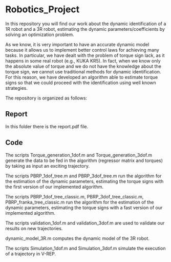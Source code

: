 # Robotics_Project

In this repository you will find our work about the dynamic identification of a 1R robot and a 3R robot, estimating the dynamic parameters/coefficients by solving an optimization problem.

As we know, it is very important to have an accurate dynamic model because it allows us to implement better control laws for achieving many tasks. In particular, we have dealt with the problem of torque sign lack, as it happens in some real robot (e.g., KUKA KR5). In fact, when we know only the absolute value of torque and we do not have the knowledge about the torque sign, we cannot use traditional methods for dynamic identification. For this reason, we have developed an algorithm able to estimate torque signs so that we could proceed with the identification using well known strategies.

The repository is organized as follows:

## Report
In this folder there is the report.pdf file.

## Code

The scripts Torque_generation_1dof.m and Torque_generation_3dof.m generate the data to be fed in the algorithm (regressor matrix and torques) by taking as input an exciting trajectory.

The scripts PBRP_1dof_tree.m and PBRP_3dof_tree.m run the algorithm for the estimation of the dynamic parameters, estimating the torque signs with the first version of our implemented algorithm.

The scripts PBRP_1dof_tree_classic.m, PBRP_3dof_tree_classic.m, PBRP_franka_tree_classic.m run the algorithm for the estimation of the dynamic parameters, estimating the torque signs with a fast version of our implemented algorithm.

The scripts validation_1dof.m and validation_3dof.m are used to validate our results on new trajectories.

dynamic_model_3R.m computes the dynamic model of the 3R robot.

The scripts Simulation_1dof.m and Simulation_3dof.m simulate the execution of a trajectory in V-REP.

